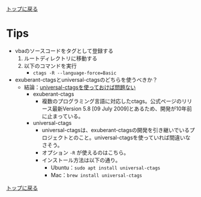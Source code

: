 [トップに戻る](../index.md)

# Tips
- vbaのソースコードをタグとして登録する
	1. ルートディレクトリに移動する
	2. 以下のコマンドを実行
		- `ctags -R --language-force=Basic`
- exuberant-ctagsとuniversal-ctagsのどちらを使うべきか？
	- 結論：[universal-ctagsを使っておけば問題ない](https://qiita.com/meruneru/items/60e95c99afa8e51196a0)
		- exuberant-ctags
			- 複数のプログラミング言語に対応したctags。公式ページのリリース最新Version 5.8 [09 July 2009]とあるため、開発が10年前に止まっている。
		- universal-ctags
			- universal-ctagsは、exuberant-ctagsの開発を引き継いでいるプロジェクトとのこと。universal-ctagsを使っていれば間違いなさそう。
			- オプション `-R` が使えるのはこちら。
			- インストール方法は以下の通り。
				- Ubuntu：`sudo apt install universal-ctags`
				- Mac：`brew install universal-ctags`

[トップに戻る](../index.md)

